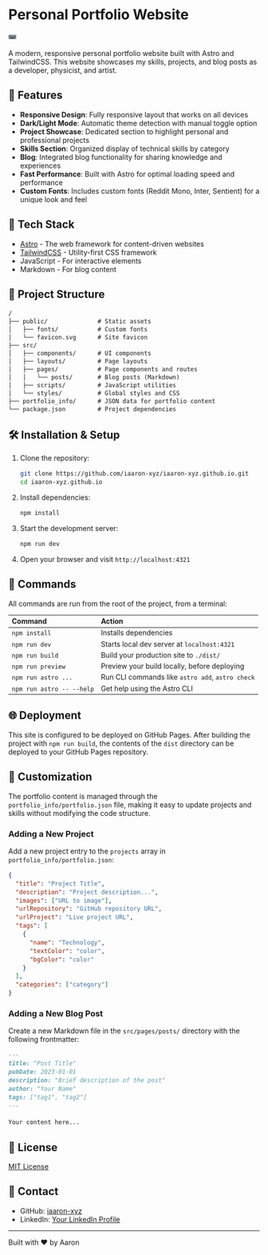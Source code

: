 # Personal Portfolio Website

![Portfolio Screenshot](https://raw.githubusercontent.com/iaaron-xyz/iaaron-xyz.github.io/main/public/kb16.png)

A modern, responsive personal portfolio website built with Astro and TailwindCSS. This website showcases my skills, projects, and blog posts as a developer, physicist, and artist.

## 🚀 Features

- **Responsive Design**: Fully responsive layout that works on all devices
- **Dark/Light Mode**: Automatic theme detection with manual toggle option
- **Project Showcase**: Dedicated section to highlight personal and professional projects
- **Skills Section**: Organized display of technical skills by category
- **Blog**: Integrated blog functionality for sharing knowledge and experiences
- **Fast Performance**: Built with Astro for optimal loading speed and performance
- **Custom Fonts**: Includes custom fonts (Reddit Mono, Inter, Sentient) for a unique look and feel

## 🧰 Tech Stack

- [Astro](https://astro.build/) - The web framework for content-driven websites
- [TailwindCSS](https://tailwindcss.com/) - Utility-first CSS framework
- JavaScript - For interactive elements
- Markdown - For blog content

## 📂 Project Structure

```
/
├── public/              # Static assets
│   ├── fonts/           # Custom fonts
│   └── favicon.svg      # Site favicon
├── src/
│   ├── components/      # UI components
│   ├── layouts/         # Page layouts
│   ├── pages/           # Page components and routes
│   │   └── posts/       # Blog posts (Markdown)
│   ├── scripts/         # JavaScript utilities
│   └── styles/          # Global styles and CSS
├── portfolio_info/      # JSON data for portfolio content
└── package.json         # Project dependencies
```

## 🛠️ Installation & Setup

1. Clone the repository:
   ```bash
   git clone https://github.com/iaaron-xyz/iaaron-xyz.github.io.git
   cd iaaron-xyz.github.io
   ```

2. Install dependencies:
   ```bash
   npm install
   ```

3. Start the development server:
   ```bash
   npm run dev
   ```

4. Open your browser and visit `http://localhost:4321`

## 🧞 Commands

All commands are run from the root of the project, from a terminal:

| Command                   | Action                                           |
| :------------------------ | :----------------------------------------------- |
| `npm install`             | Installs dependencies                            |
| `npm run dev`             | Starts local dev server at `localhost:4321`      |
| `npm run build`           | Build your production site to `./dist/`          |
| `npm run preview`         | Preview your build locally, before deploying     |
| `npm run astro ...`       | Run CLI commands like `astro add`, `astro check` |
| `npm run astro -- --help` | Get help using the Astro CLI                     |

## 🌐 Deployment

This site is configured to be deployed on GitHub Pages. After building the project with `npm run build`, the contents of the `dist` directory can be deployed to your GitHub Pages repository.

## 🎨 Customization

The portfolio content is managed through the `portfolio_info/portfolio.json` file, making it easy to update projects and skills without modifying the code structure.

### Adding a New Project

Add a new project entry to the `projects` array in `portfolio_info/portfolio.json`:

```json
{
  "title": "Project Title",
  "description": "Project description...",
  "images": ["URL to image"],
  "urlRepository": "GitHub repository URL",
  "urlProject": "Live project URL",
  "tags": [
    {
      "name": "Technology",
      "textColor": "color",
      "bgColor": "color"
    }
  ],
  "categories": ["category"]
}
```

### Adding a New Blog Post

Create a new Markdown file in the `src/pages/posts/` directory with the following frontmatter:

```markdown
---
title: "Post Title"
pubDate: 2023-01-01
description: "Brief description of the post"
author: "Your Name"
tags: ["tag1", "tag2"]
---

Your content here...
```

## 📝 License

[MIT License](LICENSE)

## 🔗 Contact

- GitHub: [iaaron-xyz](https://github.com/iaaron-xyz)
- LinkedIn: [Your LinkedIn Profile](https://linkedin.com/in/yourprofile)

---

Built with ❤️ by Aaron